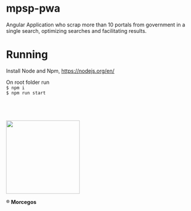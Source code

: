 # mpsp-pwa

Angular Application who scrap more than 10 portals from government in a single search, optimizing searches and facilitating results.

# Running
Install Node and Npm, https://nodejs.org/en/

On root folder run <br>
```$ npm i```<br>
```$ npm run start```
<br>
<br>
<br>
<br>
<br>
<img src="https://m0.joe.co.uk/wp-content/uploads/2019/01/25121841/zubat-png-8.png" width="200px">
<p>® <strong>Morcegos</strong></p>

